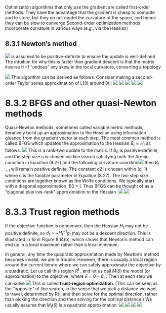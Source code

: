 Optimization algorithms that only use the gradient are called first-order methods. They have the advantage that the gradient is cheap to compute and to store, but they do not model the curvature of the space, and hence they can be slow to converge
Second-order optimization methods incorporate curvature in various ways (e.g., via the Hessian)
## 8.3.1 Newton’s method
![](https://i.imgur.com/zSLqr8R.png)
is assumed to be positive-definite to ensure the update is well-defined
The intuition for why this is faster than gradient descent is that the
matrix inverse H−1 “undoes” any skew in the local curvature, converting a topology

![](https://i.imgur.com/cgujOXV.png)
This algorithm can be derived as follows. Consider making a second-order Taylor series approximation of L(θ) around θt :
![](https://i.imgur.com/qPMF4xo.png)
![](https://i.imgur.com/CteIGxa.png)
![](https://i.imgur.com/xFcQa4F.png)
![](https://i.imgur.com/jxPVdnn.png)
![](https://i.imgur.com/xQJcZuZ.png)


# 8.3.2 BFGS and other quasi-Newton methods
Quasi-Newton methods, sometimes called variable metric methods, iteratively build up an approximation to the Hessian using information gleaned from the gradient vector at each step.
The most common method is called BFGS which updates the approximation to the Hessian $B_t ≈ H_t$ as follows:
![](https://i.imgur.com/ngrETXU.png)
This is a rank-two update to the matrix. If $B_0$ is positive-definite, and the step size η is chosen via line search satisfying both the Armijo condition in Equation (8.27) and the following curvature condition![](https://i.imgur.com/4NmFlHr.png)
then $B_{t+1}$ will remain positive definite.
The constant c2 is chosen within (c, 1) where c is the tunable parameter in Equation (8.27). The two step size conditions are together known as the Wolfe
conditions.
We typically start with a diagonal approximation, B0 = I. Thus BFGS can be thought of as a “diagonal plus low-rank” approximation to the Hessian.
![](https://i.imgur.com/J9wNjqo.png)
![](https://i.imgur.com/oZAtHbD.png)

# 8.3.3 Trust region methods
If the objective function is nonconvex, then the Hessian $H_t$ may not be positive definite, so $d_t = −H^{−1}_ t g_t$ may not be a descent direction.
This is illustrated in 1d in Figure 8.14(b), which shows that Newton’s method can end up in a local maximum rather than a local minimum.

In general, any time the quadratic approximation made by Newton’s method becomes invalid, we are in trouble. However, there is usually a local region around the current iterate where we can safely approximate the objective by a quadratic. Let us call this region $R^t$ , and let us call $M (δ)$ the model (or approximation) to the objective, where $δ = θ − θ_t$ . Then at each step we can solve
![](https://i.imgur.com/VNf7uFb.png)
This is called **trust-region optimization**.
(This can be seen as the “opposite” of line search, in the sense that we pick a distance we want to travel, determined by Rt , and then solve for the optimal direction, rather than picking the direction and then solving for the optimal distance.)
We usually assume that $M_t (δ)$ is a quadratic approximation:
![](https://i.imgur.com/aCSpmcN.png)
![](https://i.imgur.com/BCytZpJ.png)
![](https://i.imgur.com/DMTqAcD.png)
![](https://i.imgur.com/MK6f4qH.png)
